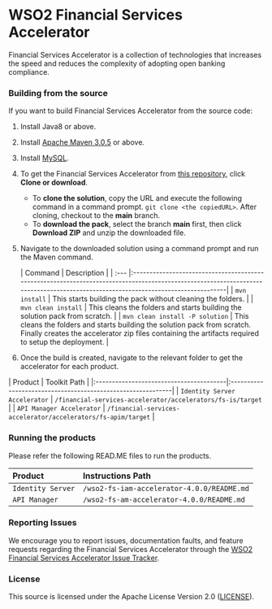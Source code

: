 <!--
 ~ Copyright (c) 2024, WSO2 LLC. (https://www.wso2.com).
 ~
 ~ WSO2 LLC. licenses this file to you under the Apache License,
 ~ Version 2.0 (the "License"); you may not use this file except
 ~ in compliance with the License.
 ~ You may obtain a copy of the License at
 ~
 ~     http://www.apache.org/licenses/LICENSE-2.0
 ~
 ~ Unless required by applicable law or agreed to in writing,
 ~ software distributed under the License is distributed on an
 ~ "AS IS" BASIS, WITHOUT WARRANTIES OR CONDITIONS OF ANY
 ~ KIND, either express or implied. See the License for the
 ~ specific language governing permissions and limitations
 ~ under the License.
 -->

# WSO2 Financial Services Accelerator

Financial Services Accelerator is a collection of technologies that increases the speed and reduces the complexity of adopting open banking compliance.

### Building from the source

If you want to build Financial Services Accelerator from the source code:

1. Install Java8 or above.
1. Install [Apache Maven 3.0.5](https://maven.apache.org/download.cgi) or above.
1. Install [MySQL](https://dev.mysql.com/doc/refman/5.5/en/windows-installation.html).
1. To get the Financial Services Accelerator from [this repository](https://github.com/wso2/financial-services-accelerator.git), click **Clone or download**.
    * To **clone the solution**, copy the URL and execute the following command in a command prompt.
      `git clone <the copiedURL>`. After cloning, checkout to the **main** branch.
    * To **download the pack**, select the branch **main** first, then click **Download ZIP** and unzip the downloaded file.
1. Navigate to the downloaded solution using a command prompt and run the Maven command.

   |  Command | Description                                                                                                                                                                      |
               | :--- |:---------------------------------------------------------------------------------------------------------------------------------------------------------------------------------|
   | ```mvn install``` | This starts building the pack without cleaning the folders.                                                                                                                      |
   | ```mvn clean install``` | This cleans the folders and starts building the solution pack from scratch.                                                                                                      |
   | ```mvn clean install -P solution``` | This cleans the folders and starts building the solution pack from scratch. Finally creates the accelerator zip files containing the artifacts required to setup the deployment. |

1. Once the build is created, navigate to the relevant folder to get the accelerator for each product.

| Product                                 | Toolkit Path                                                |
      |:----------------------------------------|:------------------------------------------------------------|
| ```Identity Server Accelerator```       | `/financial-services-accelerator/accelerators/fs-is/target` |
| ```API Manager Accelerator```           | `/financial-services-accelerator/accelerators/fs-apim/target`     |

### Running the products

Please refer the following READ.ME files to run the products.

| Product                            | Instructions Path                          |
|:-----------------------------------|:-------------------------------------------|
| ```Identity Server```              | `/wso2-fs-iam-accelerator-4.0.0/README.md` |
| ```API Manager```                  | `/wso2-fs-am-accelerator-4.0.0/README.md`  |

### Reporting Issues

We encourage you to report issues, documentation faults, and feature requests regarding the Financial Services Accelerator through the [WSO2 Financial Services Accelerator Issue Tracker](https://github.com/wso2/financial-services-accelerator/issues).

### License

This source is licensed under the Apache License Version 2.0 ([LICENSE](LICENSE)).
